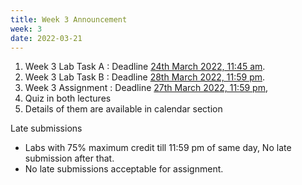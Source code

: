 ```yaml
---
title: Week 3 Announcement
week: 3
date: 2022-03-21
---
```


1. Week 3 Lab Task A : Deadline [24th March 2022, 11:45 am](#). 
1. Week 3 Lab Task B : Deadline [28th March 2022, 11:59 pm](#). 
1. Week 3 Assignment : Deadline [27th March 2022, 11:59 pm](#),
1. Quiz in both lectures  
1. Details of them are available in calendar section

Late submissions 
* Labs with 75% maximum credit till 11:59 pm of same day, No late submission after that. 
* No late submissions acceptable for assignment. 
